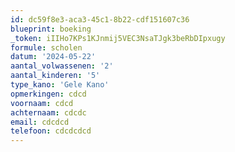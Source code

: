 ```yaml
---
id: dc59f8e3-aca3-45c1-8b22-cdf151607c36
blueprint: boeking
_token: iIIHo7KPs1KJnmij5VEC3NsaTJgk3beRbDIpxugy
formule: scholen
datum: '2024-05-22'
aantal_volwassenen: '2'
aantal_kinderen: '5'
type_kano: 'Gele Kano'
opmerkingen: cdcd
voornaam: cdcd
achternaam: cdcdc
email: cdcdcd
telefoon: cdcdcdcd
---
```

